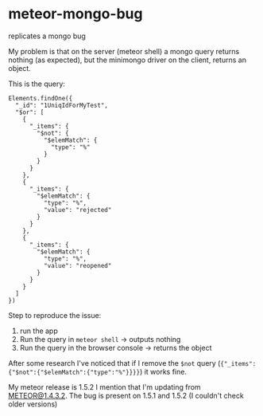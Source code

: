 # meteor-mongo-bug
replicates a mongo bug

My problem is that on the server (meteor shell) a mongo query returns nothing (as expected), but the minimongo driver on the client, returns an object.

This is the query: 
````
Elements.findOne({
  "_id": "1UniqIdForMyTest",
  "$or": [
    {
      "_items": {
        "$not": {
          "$elemMatch": {
            "type": "%"
          }
        }
      }
    },
    {
      "_items": {
        "$elemMatch": {
          "type": "%",
          "value": "rejected"
        }
      }
    },
    {
      "_items": {
        "$elemMatch": {
          "type": "%",
          "value": "reopened"
        }
      }
    }
  ]
})
````

Step to reproduce the issue:

1. run the app
2. Run the query in `meteor shell` -> outputs nothing
3. Run the query in the browser console -> returns the object

After some research I've noticed that if I remove the `$not` query (`{"_items":{"$not":{"$elemMatch":{"type":"%"}}}}`) it works fine. 

My meteor release is 1.5.2
I mention that I'm updating from METEOR@1.4.3.2. The bug is present on 1.5.1 and 1.5.2 (I couldn't check older versions)

